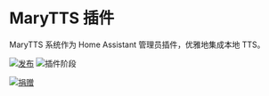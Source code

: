 # MaryTTS 插件

MaryTTS 系统作为 Home Assistant 管理员插件，优雅地集成本地 TTS。

[![发布][release-badge]][release]
![插件阶段][stage-badge]

[![捐赠][donation-badge]][donation-url]


[stage-badge]: https://img.shields.io/badge/Addon%20stage-stable-green.svg

[release-badge]: https://img.shields.io/badge/version-v1.5.2-blue.svg
[release]: https://github.com/Poeschl-HomeAssistant-Addons/MaryTTS/tree/v1.5.2

[donation-badge]: https://img.shields.io/badge/Buy%20me%20a%20coffee-%23d32f2f?logo=buy-me-a-coffee&style=for-the-badge&logoColor=white
[donation-url]: https://www.buymeacoffee.com/Poeschl